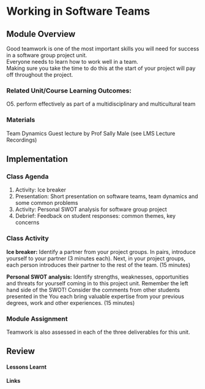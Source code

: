 # Working in Software Teams

## Module Overview
Good teamwork is one of the most important skills you will need for success in a software group project unit.  
Everyone needs to learn how to work well in a team.  
Making sure you take the time to do this at the start of your project will pay off throughout the project.

### Related Unit/Course Learning Outcomes:
O5. perform effectively as part of a multidisciplinary and multicultural team

### Materials
Team Dynamics Guest lecture by Prof Sally Male (see LMS Lecture Recordings)

## Implementation

### Class Agenda
1. Activity: Ice breaker
2. Presentation: Short presentation on software teams, team dynamics and some common problems
3. Activity: Personal SWOT analysis for software group project
4. Debrief: Feedback on student responses: common themes, key concerns

### Class Activity

**Ice breaker:**  Identify a partner from your project groups.
In pairs, introduce yourself to your partner (3 minutes each).
Next, in your project groups, each person introduces their partner to the rest of the team. (15 minutes)

**Personal SWOT analysis:** 
Identify strengths, weaknesses, opportunities and threats for yourself coming in to this project unit. 
Remember the left hand side of the SWOT!  Consider the comments from other students presented in the 
You each bring valuable expertise from your previous degrees, work and other experiences. (15 minutes)


### Module Assignment

Teamwork is also assessed in each of the three deliverables for this unit.

## Review
#### Lessons Learnt
#### Links

